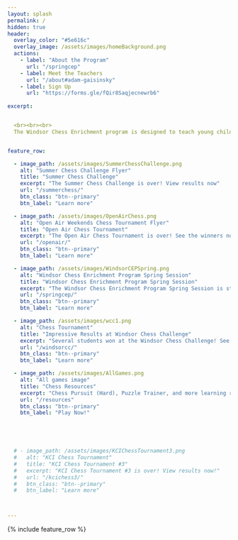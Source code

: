 ```yaml
---
layout: splash
permalink: /
hidden: true
header:
  overlay_color: "#5e616c"
  overlay_image: /assets/images/homeBackground.png
  actions:
    - label: "About the Program"
      url: "/springcep"
    - label: Meet the Teachers
      url: "/about#adam-gaisinsky"
    - label: Sign Up
      url: "https://forms.gle/fQir8Saqjecnewrb6"
  
excerpt: 


  <br><br><br>
  The Windsor Chess Enrichment program is designed to teach young children how to play and enjoy chess. We offer affordable chess classes for students at all skill levels and provide a welcoming and engaging atmosphere for them to play against each other. We also provide private lessons to those students that would like more personalized coaching.


feature_row:

  - image_path: /assets/images/SummerChessChallenge.png
    alt: "Summer Chess Challenge Flyer"
    title: "Summer Chess Challenge"
    excerpt: "The Summer Chess Challenge is over! View results now"
    url: "/summerchess/"
    btn_class: "btn--primary"
    btn_label: "Learn more"

  - image_path: /assets/images/OpenAirChess.png
    alt: "Open Air Weekends Chess Tournament Flyer"
    title: "Open Air Chess Tournament"
    excerpt: "The Open Air Chess Tournament is over! See the winners now"
    url: "/openair/"
    btn_class: "btn--primary"
    btn_label: "Learn more"

  - image_path: /assets/images/WindsorCEPSpring.png
    alt: "Windsor Chess Enrichment Program Spring Session"
    title: "Windsor Chess Enrichment Program Spring Session"
    excerpt: "The Windsor Chess Enrichment Program Spring Session is starting April 8th! Learn more by clicking the button below!"
    url: "/springcep/"
    btn_class: "btn--primary"
    btn_label: "Learn more"

  - image_path: /assets/images/wcc1.png
    alt: "Chess Tournament"
    title: "Impressive Results at Windsor Chess Challenge"
    excerpt: "Several students won at the Windsor Chess Challenge! See our medallists by clicking the link below!"
    url: "/windsorcc/"
    btn_class: "btn--primary"
    btn_label: "Learn more"  

  - image_path: /assets/images/AllGames.png
    alt: "All games image"
    title: "Chess Resources"
    excerpt: "Chess Pursuit (Hard), Puzzle Trainer, and more learning resources!"
    url: "/resources"
    btn_class: "btn--primary"
    btn_label: "Play Now!"




    
  # - image_path: /assets/images/KCIChessTournament3.png
  #   alt: "KCI Chess Tournament"
  #   title: "KCI Chess Tournament #3"
  #   excerpt: "KCI Chess Tournament #3 is over! View results now!"
  #   url: "/kcichess3/"
  #   btn_class: "btn--primary"
  #   btn_label: "Learn more"



---
```


{% include feature_row %}
